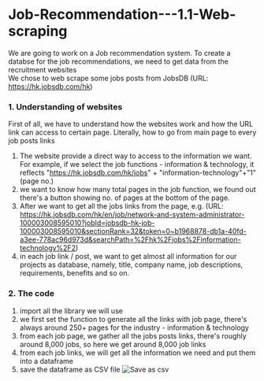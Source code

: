 # Job-Recommendation---1.1-Web-scraping
We are going to work on a Job recommendation system. To create a databse for the job recommendations, we need to get data from the recruitment websites <br>
We chose to web scrape some jobs posts from JobsDB (URL: https://hk.jobsdb.com/hk)
### 1. Understanding of websites
First of all, we have to understand how the websites work and how the URL link can access to certain page. 
Literally, how to go from main page to every job posts links
1. The website provide a direct way to access to the information we want. For example, if we select the job functions - information & technology, it reflects "https://hk.jobsdb.com/hk/jobs" + "information-technology"+"1"(page no.)
2. we want to know how many total pages in the job function, we found out there's a button showing no. of pages at the bottom of the page.
3. After we want to get all the jobs links from the page, e.g. (URL: https://hk.jobsdb.com/hk/en/job/network-and-system-administrator-100003008595010?jobId=jobsdb-hk-job-100003008595010&sectionRank=32&token=0~b1968878-db1a-40fd-a3ee-778ac96d973d&searchPath=%2Fhk%2Fjobs%2Finformation-technology%2F2)
4. in each job link / post, we want to get almost all information for our projects as database, namely, title, company name, job descriptions, requirements, benefits and so on.
### 2. The code 
1. import all the library we will use
2. we first set the function to generate all the links with job page, there's always around 250+ pages for the industry - information & technology
3. from each job page, we gather all the jobs posts links, there's roughly around 8,000 jobs, so here we get around 8,000 job links
4. from each job links, we will get all the information we need and put them into a dataframe
5. save the dataframe as CSV file
![Save as csv](/images/logo.png)
